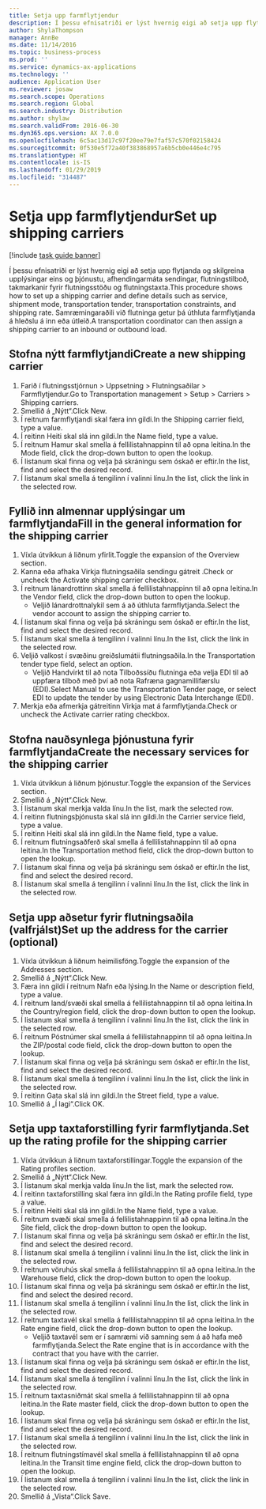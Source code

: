 ```yaml
---
title: Setja upp farmflytjendur
description: Í þessu efnisatriði er lýst hvernig eigi að setja upp flytjanda og skilgreina upplýsingar eins og þjónustu, afhendingarmáta sendingar, flutningstilboð, takmarkanir fyrir flutningsstöðu og flutningstaxta.
author: ShylaThompson
manager: AnnBe
ms.date: 11/14/2016
ms.topic: business-process
ms.prod: ''
ms.service: dynamics-ax-applications
ms.technology: ''
audience: Application User
ms.reviewer: josaw
ms.search.scope: Operations
ms.search.region: Global
ms.search.industry: Distribution
ms.author: shylaw
ms.search.validFrom: 2016-06-30
ms.dyn365.ops.version: AX 7.0.0
ms.openlocfilehash: 6c5ac13d17c97f20ee79e7faf57c570f02158424
ms.sourcegitcommit: 0f530e5f72a40f383868957a6b5cb0e446e4c795
ms.translationtype: HT
ms.contentlocale: is-IS
ms.lasthandoff: 01/29/2019
ms.locfileid: "314487"
---
```

# <a name="set-up-shipping-carriers"></a><span data-ttu-id="01bf6-103">Setja upp farmflytjendur</span><span class="sxs-lookup"><span data-stu-id="01bf6-103">Set up shipping carriers</span></span>

[!include [task guide banner](../../includes/task-guide-banner.md)]

<span data-ttu-id="01bf6-104">Í þessu efnisatriði er lýst hvernig eigi að setja upp flytjanda og skilgreina upplýsingar eins og þjónustu, afhendingarmáta sendingar, flutningstilboð, takmarkanir fyrir flutningsstöðu og flutningstaxta.</span><span class="sxs-lookup"><span data-stu-id="01bf6-104">This procedure shows how to set up a shipping carrier and define details such as service, shipment mode, transportation tender, transportation constraints, and shipping rate.</span></span> <span data-ttu-id="01bf6-105">Samræmingaraðili við flutninga getur þá úthluta farmflytjanda á hleðslu á inn eða útleið.</span><span class="sxs-lookup"><span data-stu-id="01bf6-105">A transportation coordinator can then assign a shipping carrier to an inbound or outbound load.</span></span>


## <a name="create-a-new-shipping-carrier"></a><span data-ttu-id="01bf6-106">Stofna nýtt farmflytjandi</span><span class="sxs-lookup"><span data-stu-id="01bf6-106">Create a new shipping carrier</span></span>
1. <span data-ttu-id="01bf6-107">Farið í flutningsstjórnun > Uppsetning > Flutningsaðilar > Farmflytjendur.</span><span class="sxs-lookup"><span data-stu-id="01bf6-107">Go to Transportation management > Setup > Carriers > Shipping carriers.</span></span>
2. <span data-ttu-id="01bf6-108">Smellið á „Nýtt“.</span><span class="sxs-lookup"><span data-stu-id="01bf6-108">Click New.</span></span>
3. <span data-ttu-id="01bf6-109">Í reitnum farmflytjandi skal færa inn gildi.</span><span class="sxs-lookup"><span data-stu-id="01bf6-109">In the Shipping carrier field, type a value.</span></span>
4. <span data-ttu-id="01bf6-110">Í reitinn Heiti skal slá inn gildi.</span><span class="sxs-lookup"><span data-stu-id="01bf6-110">In the Name field, type a value.</span></span>
5. <span data-ttu-id="01bf6-111">Í reitnum Hamur skal smella á fellilistahnappinn til að opna leitina.</span><span class="sxs-lookup"><span data-stu-id="01bf6-111">In the Mode field, click the drop-down button to open the lookup.</span></span>
6. <span data-ttu-id="01bf6-112">Í listanum skal finna og velja þá skráningu sem óskað er eftir.</span><span class="sxs-lookup"><span data-stu-id="01bf6-112">In the list, find and select the desired record.</span></span>
7. <span data-ttu-id="01bf6-113">Í listanum skal smella á tengilinn í valinni línu.</span><span class="sxs-lookup"><span data-stu-id="01bf6-113">In the list, click the link in the selected row.</span></span>

## <a name="fill-in-the-general-information-for-the-shipping-carrier"></a><span data-ttu-id="01bf6-114">Fyllið inn almennar upplýsingar um farmflytjanda</span><span class="sxs-lookup"><span data-stu-id="01bf6-114">Fill in the general information for the shipping carrier</span></span>
1. <span data-ttu-id="01bf6-115">Víxla útvíkkun á liðnum yfirlit.</span><span class="sxs-lookup"><span data-stu-id="01bf6-115">Toggle the expansion of the Overview section.</span></span>
2. <span data-ttu-id="01bf6-116">Kanna eða afhaka Virkja flutningsaðila sendingu gátreit .</span><span class="sxs-lookup"><span data-stu-id="01bf6-116">Check or uncheck the Activate shipping carrier checkbox.</span></span>
3. <span data-ttu-id="01bf6-117">Í reitnum lánardrottinn skal smella á fellilistahnappinn til að opna leitina.</span><span class="sxs-lookup"><span data-stu-id="01bf6-117">In the Vendor field, click the drop-down button to open the lookup.</span></span>
    * <span data-ttu-id="01bf6-118">Veljið lánardrottnalykil sem á að úthluta farmflytjanda.</span><span class="sxs-lookup"><span data-stu-id="01bf6-118">Select the vendor account to assign the shipping carrier to.</span></span>  
4. <span data-ttu-id="01bf6-119">Í listanum skal finna og velja þá skráningu sem óskað er eftir.</span><span class="sxs-lookup"><span data-stu-id="01bf6-119">In the list, find and select the desired record.</span></span>
5. <span data-ttu-id="01bf6-120">Í listanum skal smella á tengilinn í valinni línu.</span><span class="sxs-lookup"><span data-stu-id="01bf6-120">In the list, click the link in the selected row.</span></span>
6. <span data-ttu-id="01bf6-121">Veljið valkost í svæðinu greiðslumátii flutningsaðila.</span><span class="sxs-lookup"><span data-stu-id="01bf6-121">In the Transportation tender type field, select an option.</span></span>
    * <span data-ttu-id="01bf6-122">Veljið Handvirkt til að nota Tilboðssíðu flutninga eða velja EDI til að uppfæra tilboð með því að nota Rafræna gagnamillifærslu (EDI).</span><span class="sxs-lookup"><span data-stu-id="01bf6-122">Select Manual to use the Transportation Tender page, or select EDI to update the tender by using Electronic Data Interchange (EDI).</span></span>  
7. <span data-ttu-id="01bf6-123">Merkja eða afmerkja gátreitinn Virkja mat á farmflytjanda.</span><span class="sxs-lookup"><span data-stu-id="01bf6-123">Check or uncheck the Activate carrier rating checkbox.</span></span>

## <a name="create-the-necessary-services-for-the-shipping-carrier"></a><span data-ttu-id="01bf6-124">Stofna nauðsynlega þjónustuna fyrir farmflytjanda</span><span class="sxs-lookup"><span data-stu-id="01bf6-124">Create the necessary services for the shipping carrier</span></span>
1. <span data-ttu-id="01bf6-125">Víxla útvíkkun á liðnum þjónustur.</span><span class="sxs-lookup"><span data-stu-id="01bf6-125">Toggle the expansion of the Services section.</span></span>
2. <span data-ttu-id="01bf6-126">Smellið á „Nýtt“.</span><span class="sxs-lookup"><span data-stu-id="01bf6-126">Click New.</span></span>
3. <span data-ttu-id="01bf6-127">Í listanum skal merkja valda línu.</span><span class="sxs-lookup"><span data-stu-id="01bf6-127">In the list, mark the selected row.</span></span>
4. <span data-ttu-id="01bf6-128">Í reitinn flutningsþjónusta skal slá inn gildi.</span><span class="sxs-lookup"><span data-stu-id="01bf6-128">In the Carrier service field, type a value.</span></span>
5. <span data-ttu-id="01bf6-129">Í reitinn Heiti skal slá inn gildi.</span><span class="sxs-lookup"><span data-stu-id="01bf6-129">In the Name field, type a value.</span></span>
6. <span data-ttu-id="01bf6-130">Í reitnum flutningsaðferð skal smella á fellilistahnappinn til að opna leitina.</span><span class="sxs-lookup"><span data-stu-id="01bf6-130">In the Transportation method field, click the drop-down button to open the lookup.</span></span>
7. <span data-ttu-id="01bf6-131">Í listanum skal finna og velja þá skráningu sem óskað er eftir.</span><span class="sxs-lookup"><span data-stu-id="01bf6-131">In the list, find and select the desired record.</span></span>
8. <span data-ttu-id="01bf6-132">Í listanum skal smella á tengilinn í valinni línu.</span><span class="sxs-lookup"><span data-stu-id="01bf6-132">In the list, click the link in the selected row.</span></span>

## <a name="set-up-the-address-for-the-carrier-optional"></a><span data-ttu-id="01bf6-133">Setja upp aðsetur fyrir flutningsaðila (valfrjálst)</span><span class="sxs-lookup"><span data-stu-id="01bf6-133">Set up the address for the carrier (optional)</span></span>
1. <span data-ttu-id="01bf6-134">Víxla útvíkkun á liðnum heimilisföng.</span><span class="sxs-lookup"><span data-stu-id="01bf6-134">Toggle the expansion of the Addresses section.</span></span>
2. <span data-ttu-id="01bf6-135">Smellið á „Nýtt“.</span><span class="sxs-lookup"><span data-stu-id="01bf6-135">Click New.</span></span>
3. <span data-ttu-id="01bf6-136">Færa inn gildi í reitnum Nafn eða lýsing.</span><span class="sxs-lookup"><span data-stu-id="01bf6-136">In the Name or description field, type a value.</span></span>
4. <span data-ttu-id="01bf6-137">Í reitnum land/svæði skal smella á fellilistahnappinn til að opna leitina.</span><span class="sxs-lookup"><span data-stu-id="01bf6-137">In the Country/region field, click the drop-down button to open the lookup.</span></span>
5. <span data-ttu-id="01bf6-138">Í listanum skal smella á tengilinn í valinni línu.</span><span class="sxs-lookup"><span data-stu-id="01bf6-138">In the list, click the link in the selected row.</span></span>
6. <span data-ttu-id="01bf6-139">Í reitnum Póstnúmer skal smella á fellilistahnappinn til að opna leitina.</span><span class="sxs-lookup"><span data-stu-id="01bf6-139">In the ZIP/postal code field, click the drop-down button to open the lookup.</span></span>
7. <span data-ttu-id="01bf6-140">Í listanum skal finna og velja þá skráningu sem óskað er eftir.</span><span class="sxs-lookup"><span data-stu-id="01bf6-140">In the list, find and select the desired record.</span></span>
8. <span data-ttu-id="01bf6-141">Í listanum skal smella á tengilinn í valinni línu.</span><span class="sxs-lookup"><span data-stu-id="01bf6-141">In the list, click the link in the selected row.</span></span>
9. <span data-ttu-id="01bf6-142">Í reitinn Gata skal slá inn gildi.</span><span class="sxs-lookup"><span data-stu-id="01bf6-142">In the Street field, type a value.</span></span>
10. <span data-ttu-id="01bf6-143">Smellið á „Í lagi“.</span><span class="sxs-lookup"><span data-stu-id="01bf6-143">Click OK.</span></span>

## <a name="set-up-the-rating-profile-for-the-shipping-carrier"></a><span data-ttu-id="01bf6-144">Setja upp taxtaforstilling fyrir farmflytjanda.</span><span class="sxs-lookup"><span data-stu-id="01bf6-144">Set up the rating profile for the shipping carrier</span></span>
1. <span data-ttu-id="01bf6-145">Víxla útvíkkun á liðnum taxtaforstillingar.</span><span class="sxs-lookup"><span data-stu-id="01bf6-145">Toggle the expansion of the Rating profiles section.</span></span>
2. <span data-ttu-id="01bf6-146">Smellið á „Nýtt“.</span><span class="sxs-lookup"><span data-stu-id="01bf6-146">Click New.</span></span>
3. <span data-ttu-id="01bf6-147">Í listanum skal merkja valda línu.</span><span class="sxs-lookup"><span data-stu-id="01bf6-147">In the list, mark the selected row.</span></span>
4. <span data-ttu-id="01bf6-148">Í reitinn taxtaforstilling skal færa inn gildi.</span><span class="sxs-lookup"><span data-stu-id="01bf6-148">In the Rating profile field, type a value.</span></span>
5. <span data-ttu-id="01bf6-149">Í reitinn Heiti skal slá inn gildi.</span><span class="sxs-lookup"><span data-stu-id="01bf6-149">In the Name field, type a value.</span></span>
6. <span data-ttu-id="01bf6-150">Í reitnum svæði skal smella á fellilistahnappinn til að opna leitina.</span><span class="sxs-lookup"><span data-stu-id="01bf6-150">In the Site field, click the drop-down button to open the lookup.</span></span>
7. <span data-ttu-id="01bf6-151">Í listanum skal finna og velja þá skráningu sem óskað er eftir.</span><span class="sxs-lookup"><span data-stu-id="01bf6-151">In the list, find and select the desired record.</span></span>
8. <span data-ttu-id="01bf6-152">Í listanum skal smella á tengilinn í valinni línu.</span><span class="sxs-lookup"><span data-stu-id="01bf6-152">In the list, click the link in the selected row.</span></span>
9. <span data-ttu-id="01bf6-153">Í reitnum vöruhús skal smella á fellilistahnappinn til að opna leitina.</span><span class="sxs-lookup"><span data-stu-id="01bf6-153">In the Warehouse field, click the drop-down button to open the lookup.</span></span>
10. <span data-ttu-id="01bf6-154">Í listanum skal finna og velja þá skráningu sem óskað er eftir.</span><span class="sxs-lookup"><span data-stu-id="01bf6-154">In the list, find and select the desired record.</span></span>
11. <span data-ttu-id="01bf6-155">Í listanum skal smella á tengilinn í valinni línu.</span><span class="sxs-lookup"><span data-stu-id="01bf6-155">In the list, click the link in the selected row.</span></span>
12. <span data-ttu-id="01bf6-156">Í reitnum taxtavél skal smella á fellilistahnappinn til að opna leitina.</span><span class="sxs-lookup"><span data-stu-id="01bf6-156">In the Rate engine field, click the drop-down button to open the lookup.</span></span>
    * <span data-ttu-id="01bf6-157">Veljið taxtavél sem er í samræmi við samning sem á að hafa með farmflytjanda.</span><span class="sxs-lookup"><span data-stu-id="01bf6-157">Select the Rate engine that is in accordance with the contract that you have with the carrier.</span></span>  
13. <span data-ttu-id="01bf6-158">Í listanum skal finna og velja þá skráningu sem óskað er eftir.</span><span class="sxs-lookup"><span data-stu-id="01bf6-158">In the list, find and select the desired record.</span></span>
14. <span data-ttu-id="01bf6-159">Í listanum skal smella á tengilinn í valinni línu.</span><span class="sxs-lookup"><span data-stu-id="01bf6-159">In the list, click the link in the selected row.</span></span>
15. <span data-ttu-id="01bf6-160">Í reitnum taxtasniðmát skal smella á fellilistahnappinn til að opna leitina.</span><span class="sxs-lookup"><span data-stu-id="01bf6-160">In the Rate master field, click the drop-down button to open the lookup.</span></span>
16. <span data-ttu-id="01bf6-161">Í listanum skal finna og velja þá skráningu sem óskað er eftir.</span><span class="sxs-lookup"><span data-stu-id="01bf6-161">In the list, find and select the desired record.</span></span>
17. <span data-ttu-id="01bf6-162">Í listanum skal smella á tengilinn í valinni línu.</span><span class="sxs-lookup"><span data-stu-id="01bf6-162">In the list, click the link in the selected row.</span></span>
18. <span data-ttu-id="01bf6-163">Í reitnum flutningstímavél skal smella á fellilistahnappinn til að opna leitina.</span><span class="sxs-lookup"><span data-stu-id="01bf6-163">In the Transit time engine field, click the drop-down button to open the lookup.</span></span>
19. <span data-ttu-id="01bf6-164">Í listanum skal smella á tengilinn í valinni línu.</span><span class="sxs-lookup"><span data-stu-id="01bf6-164">In the list, click the link in the selected row.</span></span>
20. <span data-ttu-id="01bf6-165">Smellið á „Vista“.</span><span class="sxs-lookup"><span data-stu-id="01bf6-165">Click Save.</span></span>

